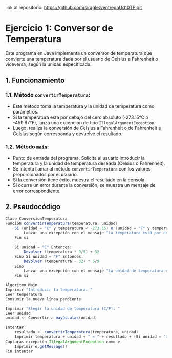 link al repositorio: https://github.com/siraglez/entregaUd10TP.git

# Ejercicio 1: Conversor de Temperatura

Este programa en Java implementa un conversor de temperatura que convierte una temperatura dada por el usuario de Celsius a Fahrenheit o viceversa, según la unidad especificada.

## 1. Funcionamiento

### 1.1. Método `convertirTemperatura`:

- Este método toma la temperatura y la unidad de temperatura como parámetros.
- Si la temperatura está por debajo del cero absoluto (-273.15°C o -459.67°F), lanza una excepción de tipo `IllegalArgumentException`.
- Luego, realiza la conversión de Celsius a Fahrenheit o de Fahrenheit a Celsius según corresponda y devuelve el resultado.

### 1.2. Método `main`:

- Punto de entrada del programa. Solicita al usuario introducir la temperatura y la unidad de temperatura deseada (Celsius o Fahrenheit).
- Se intenta llamar al método `convertirTemperatura` con los valores proporcionados por el usuario.
- Si la conversión tiene éxito, muestra el resultado en la consola.
- Si ocurre un error durante la conversión, se muestra un mensaje de error correspondiente.

## 2. Pseudocódigo

```java
Clase ConversionTemperatura
Función convertirTemperatura(temperatura, unidad)
    Si (unidad = "C" y temperatura < -273.15) o (unidad = "F" y temperatura < -459.67) Entonces:
        Lanzar una excepción con el mensaje "La temperatura está por debajo del cero absoluto."
    Fin si

    Si unidad = "C" Entonces:
        Devolver (temperatura * 9/5) + 32
    Sino Si unidad = "F" Entonces:
        Devolver (temperatura - 32) * 5/9
    Sino
        Lanzar una excepción con el mensaje "La unidad de temperatura no es válida."
    Fin si

Algoritmo Main
Imprimir "Introducir la temperatura: "
Leer temperatura
Consumir la nueva línea pendiente

Imprimir "Elegir la unidad de temperatura (C/F): "
Leer unidad
unidad <- Convertir a mayúsculas(unidad)

Intentar:
    resultado <- convertirTemperatura(temperatura, unidad)
    Imprimir temperatura + unidad + " = " + resultado + (Si unidad = "C" Entonces: "ºF" Sino "ºC")
Capturas excepción IllegalArgumentException como e
    Imprimir e.getMessage()
Fin intentar
```

